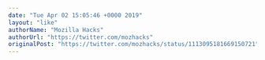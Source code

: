 ```yaml
---
date: "Tue Apr 02 15:05:46 +0000 2019"
layout: "like"
authorName: "Mozilla Hacks"
authorUrl: "https://twitter.com/mozhacks"
originalPost: "https://twitter.com/mozhacks/status/1113095181669150721"
---
```

